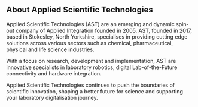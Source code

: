 ## About Applied Scientific Technologies

Applied Scientific Technologies (AST) are an emerging and dynamic spin-out company of Applied Integration founded in 2005. AST, founded in 2017, based in Stokesley, North Yorkshire, specialises in providing cutting edge solutions across various sectors such as chemical, pharmaceutical, physical and life science industries.

With a focus on research, development and implementation, AST are innovative specialists in laboratory robotics, digital Lab-of-the-Future connectivity and hardware integration.

Applied Scientific Technologies continues to push the boundaries of scientific innovation, shaping a better future for science and supporting your laboratory digitalisation journey.
